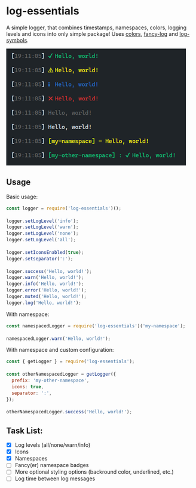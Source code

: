 # log-essentials

A simple logger, that combines timestamps, namespaces, colors, logging levels and icons into only simple package!
Uses [colors](https://www.npmjs.com/package/colors), [fancy-log](https://www.npmjs.com/package/fancy-log) and [log-symbols](https://www.npmjs.com/package/log-symbols).

![Screenshot](docs/screenshot.png)

## Usage

Basic usage:

```js
const logger = require('log-essentials')();

logger.setLogLevel('info');
logger.setLogLevel('warn');
logger.setLogLevel('none');
logger.setLogLevel('all');

logger.setIconsEnabled(true);
logger.setseparator(':');

logger.success('Hello, world!');
logger.warn('Hello, world!');
logger.info('Hello, world!');
logger.error('Hello, world!');
logger.muted('Hello, world!');
logger.log('Hello, world!');
```

With namespace:

```js
const namespacedLogger = require('log-essentials')('my-namespace');

namespacedLogger.warn('Hello, world!');
```

With namespace and custom configuration:

```js
const { getLogger } = require('log-essentials');

const otherNamespacedLogger = getLogger({
  prefix: 'my-other-namespace',
  icons: true,
  separator: ':',
});

otherNamespacedLogger.success('Hello, world!');
```

## Task List:

- [x] Log levels (all/none/warn/info)
- [x] Icons
- [x] Namespaces
- [ ] Fancy(er) namespace badges
- [ ] More optional styling options (backround color, underlined, etc.)
- [ ] Log time between log messages
